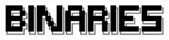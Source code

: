 <p align="center">
    <img src="https://raw.githubusercontent.com/innocent-panda/binaries/master/.github/binaries.svg?sanitize=true" />
</p>
